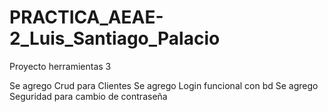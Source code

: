 # PRACTICA_AEAE-2_Luis_Santiago_Palacio
Proyecto herramientas 3

Se agrego Crud para Clientes
Se agrego Login funcional con bd
Se agrego Seguridad para cambio de contraseña
